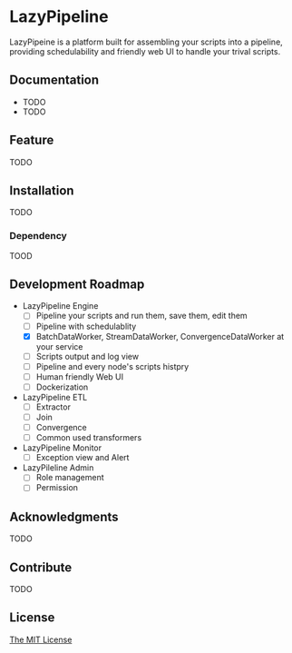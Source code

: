 # LazyPipeline

LazyPipeine is a platform built for assembling your scripts into a pipeline, providing schedulability and friendly web UI to handle your trival scripts.

## Documentation

- TODO
- TODO

## Feature

TODO

## Installation

TODO

### Dependency

TOOD

## Development Roadmap

- LazyPipeline Engine
    - [ ] Pipeline your scripts and run them, save them, edit them
    - [ ] Pipeline with schedulablity
    - [x] BatchDataWorker, StreamDataWorker, ConvergenceDataWorker at your service
    - [ ] Scripts output and log view
    - [ ] Pipeline and every node's scripts histpry
    - [ ] Human friendly Web UI
    - [ ] Dockerization
- LazyPipeline ETL
    - [ ] Extractor
    - [ ] Join
    - [ ] Convergence
    - [ ] Common used transformers
- LazyPipeline Monitor
    - [ ] Exception view and Alert
- LazyPileline Admin
    - [ ] Role management
    - [ ] Permission

## Acknowledgments

TODO

## Contribute

TODO

## License

[The MIT License](https://github.com/haroldrandom/LazyPipeline/blob/master/LICENSE)
